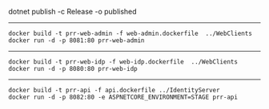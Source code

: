 dotnet publish -c Release -o published

---
```
docker build -t prr-web-admin -f web-admin.dockerfile  ../WebClients
docker run -d -p 8081:80 prr-web-admin
```
---
```
docker build -t prr-web-idp -f web-idp.dockerfile  ../WebClients
docker run -d -p 8080:80 prr-web-idp
```
---
```
docker build -t prr-api -f api.dockerfile ../IdentityServer
docker run -d -p 8082:80 -e ASPNETCORE_ENVIRONMENT=STAGE prr-api
```
